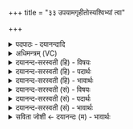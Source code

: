 +++
title = "३३ उपयामगृहीतोस्यश्विभ्यां त्वा"

+++
<details><summary>पदपाठः - दयानन्दादि</summary>

उ॒प॒या॒मगृ॑हीत॒ इत्यु॑पया॒मऽगृ॑हीतः। अ॒सि॒। अ॒श्विभ्या॒मित्य॒श्विऽभ्या॑म्। त्वा॒। सर॑स्वत्यै। त्वा॒। इन्द्रा॑य। त्वा॒। सु॒त्राम्ण॒ इति॑ सु॒ऽत्राम्णे॑। ए॒षः। ते॒। योनिः॑। अ॒श्विभ्या॒मित्य॒श्विऽभ्या॑म्। त्वा॒। सर॑स्वत्यै। त्वा॒। इन्द्रा॑य। त्वा॒। सु॒त्राम्ण॒ इति॑ सु॒ऽत्राम्णे॑। ३३।
</details>

<details><summary>अधिमन्त्रम् (VC)</summary>

- सोमो देवता
- काक्षीवतसुकीर्त्तिर्ऋषिः
- विराट्त्रिष्टुप्
- धैवतः
</details>

<details><summary>दयानन्द-सरस्वती (हि) - विषयः</summary>

फिर उसी विषय को अगले मन्त्र में कहा है ॥
</details>

<details><summary>दयानन्द-सरस्वती (हि) - पदार्थः</summary>

पदार्थान्वयभाषाः -  हे विद्वन् ! जो तू (अश्विभ्याम्) पूर्ण विद्यावाले अध्यापक और उपदेशक से (उपयामगृहीतः) उत्तम नियमों के साथ ग्रहण किया हुआ (असि) है, जिस (ते) तेरा (एषः) यह (अश्विभ्याम्) अध्यापक और उपदेशक के साथ (योनिः) विद्यासम्बन्ध है, उस (त्वा) तुझ को (सरस्वत्यै) अच्छी शिक्षायुक्त वाणी के लिये (त्वा) तुझ को (इन्द्राय) उत्कृष्ट ऐश्वर्य्य के लिये और (त्वा) तुझ को (सुत्राम्णे) अच्छे प्रकार रक्षा करनेहारे के लिये मैं ग्रहण करता हूँ, (सरस्वत्यै) उत्तम गुणवाली विदुषी स्त्री के लिये (त्वा) तुझ को (इन्द्राय) परमोत्तम व्यवहार के लिये (त्वा) तुझ को और (सुत्राम्णे) उत्तम रक्षा के लिये (त्वा) तुझ को ग्रहण करता हूँ ॥३३ ॥
</details>

<details><summary>दयानन्द-सरस्वती (हि) - भावार्थः</summary>

भावार्थभाषाः -  जो विद्वानों से शिक्षा पाये हुए स्वयं उत्तम बुद्धिमान्, जितेन्द्रिय, अनेक विद्याओं से युक्त विद्वानों में प्रेम करनेहारा होवे, वही विद्या और धर्म की प्रवृत्ति के लिये अधिष्ठाता करने योग्य होवे ॥३३ ॥
</details>

<details><summary>दयानन्द-सरस्वती (सं) - विषयः</summary>

पुनस्तमेव विषयमाह ॥
</details>

<details><summary>दयानन्द-सरस्वती (सं) - पदार्थः</summary>

पदार्थान्वयभाषाः -  हे विद्वन् ! यस्त्वमश्वियामुपयामगृहीतोऽसि, यस्य त एषोऽश्विभ्यां सह योनिरस्ति, तं त्वा सरस्वत्यै त्वेन्द्राय त्वा सुत्राम्णे चाहं गृह्णामि, सरस्वत्यै त्वेन्द्राय त्वा सुत्राम्णे त्वा गृह्णामि ॥३३ ॥
</details>

<details><summary>दयानन्द-सरस्वती (सं) - भावार्थः</summary>

भावार्थभाषाः -  यो विद्वद्भिः शिक्षितः स्वयं सुप्रज्ञो जितेन्द्रियो विविधविद्यो विद्वत्प्रियः स्यात्, स एव विद्याधर्मप्रवृत्तयेऽधिष्ठाता कर्त्तव्यो भवेत् ॥३३ ॥
</details>

<details><summary>सविता जोशी ← दयानन्दः (म) - भावार्थः</summary>

भावार्थभाषाः -  जो विद्वानांकडून शिक्षण घेतलेला, बुद्धिमान, जितेंद्रिय, अनेक विद्यांनीयुक्त असलेल्या विद्वानांना प्रेम करणारा असेल तोच विद्या व धर्माचा अधिष्ठाता बनण्यायोग्य असतो.
</details>
